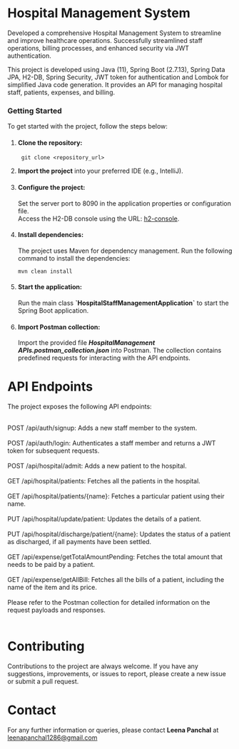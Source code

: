 # Hospital Management System

Developed a comprehensive Hospital Management System to streamline and improve healthcare operations. Successfully streamlined staff operations, billing processes, and enhanced security via JWT authentication.

This project is developed using Java (11), Spring Boot (2.7.13), Spring Data JPA, H2-DB, Spring Security, JWT token for authentication and Lombok for simplified Java code generation. It provides an API for managing hospital staff, patients, expenses, and billing.

<h3>Getting Started</h3>

To get started with the project, follow the steps below:

1. <h4>Clone the repository:</h4>

      <code> git clone <repository_url> </code>

2. <strong>Import the project</strong> into your preferred IDE (e.g., IntelliJ).

3. <h4>Configure the project:</h4>
      Set the server port to 8090 in the application properties or configuration file.<br>
      Access the H2-DB console using the URL: 
      <a href="http://localhost:8090/h2-console/">h2-console</a>.

4. <h4>Install dependencies:</h4>
    The project uses Maven for dependency management. Run the following command to install the dependencies:

       mvn clean install 

5. <h4>Start the application:</h4>
    Run the main class <b>`HospitalStaffManagementApplication`</b> to start the Spring Boot application.

7. <h4>Import Postman collection:</h4>
    Import the provided file <b><i>HospitalManagement APIs.postman_collection.json</i></b> into Postman.
    The collection contains predefined requests for interacting with the API endpoints.


<h1>API Endpoints</h1>
The project exposes the following API endpoints:<br><br>

POST /api/auth/signup: Adds a new staff member to the system.<br><br>
POST /api/auth/login: Authenticates a staff member and returns a JWT token for subsequent requests.<br><br>
POST /api/hospital/admit: Adds a new patient to the hospital.<br><br>
GET /api/hospital/patients: Fetches all the patients in the hospital.<br><br>
GET /api/hospital/patients/{name}: Fetches a particular patient using their name.<br><br>
PUT /api/hospital/update/patient: Updates the details of a patient.<br><br>
PUT /api/hospital/discharge/patient/{name}: Updates the status of a patient as discharged, if all payments have been settled.<br><br>
GET /api/expense/getTotalAmountPending: Fetches the total amount that needs to be paid by a patient.<br><br>
GET /api/expense/getAllBill: Fetches all the bills of a patient, including the name of the item and its price.<br><br>
Please refer to the Postman collection for detailed information on the request payloads and responses.<br><br>

<h1>Contributing</h1>
  Contributions to the project are always welcome. If you have any suggestions, improvements, or issues to report, please create a new   
  issue or submit a pull request.

<h1>Contact</h1>
  For any further information or queries, please contact <strong>Leena Panchal</strong> at <a href="mailto:leenapanchal1286@gmail.com?">leenapanchal1286@gmail.com</a>
